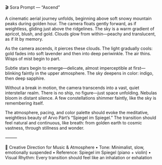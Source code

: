 🎬 Sora Prompt — “Ascend”

A cinematic aerial journey unfolds, beginning above soft snowy mountain peaks during golden hour. The camera floats gently forward, as if weightless, gliding just above the ridgelines. The sky is a warm gradient of apricot, blush, and gold. Clouds glow from within—peachy and translucent, as if lit by memory.

As the camera ascends, it pierces these clouds. The light gradually cools: gold fades into soft lavender and then into deep periwinkle. The air thins. Wisps of mist begin to part.

Subtle stars begin to emerge—delicate, almost imperceptible at first—blinking faintly in the upper atmosphere. The sky deepens in color: indigo, then deep sapphire.

Without a break in motion, the camera transcends into a vast, quiet interstellar realm. There is no ship, no figure—just space unfolding. Nebulas bloom in distant silence. A few constellations shimmer faintly, like the sky is remembering itself.

The atmosphere, pacing, and color palette should evoke the meditative, weightless beauty of Arvo Pärt’s “Spiegel im Spiegel.” The transition should feel natural and continuous, like breath: from golden earth to cosmic vastness, through stillness and wonder.

⸻

🎼 Creative Direction for Music & Atmosphere
	•	Tone: Minimalist, slow, emotionally suspended
	•	Reference: Spiegel im Spiegel (piano + violin)
	•	Visual Rhythm: Every transition should feel like an inhalation or exhalation
